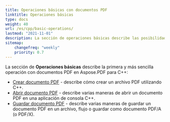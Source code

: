 ```yaml
---
title: Operaciones básicas con documentos PDF 
linktitle: Operaciones básicas
type: docs
weight: 40
url: /es/cpp/basic-operations/
lastmod: "2021-11-01"
description: La sección de operaciones básicas describe las posibilidades de abrir y guardar documentos PDF utilizando la biblioteca Aspose.PDF para C++.
sitemap:
    changefreq: "weekly"
    priority: 0.7
---
```


La sección de **Operaciones básicas** describe la primera y más sencilla operación con documentos PDF en Aspose.PDF para C++:

* [Crear documento PDF](/pdf/es/cpp/create-document/) - describe cómo crear un archivo PDF utilizando C++.
* [Abrir documento PDF](/pdf/es/cpp/open-pdf-document/) - describe varias maneras de abrir un documento PDF en una aplicación de consola C++.
* [Guardar documento PDF](/pdf/es/cpp/save-pdf-document/) - describe varias maneras de guardar un documento PDF en un archivo, flujo o guardar como documento PDF/A (o PDF/X).